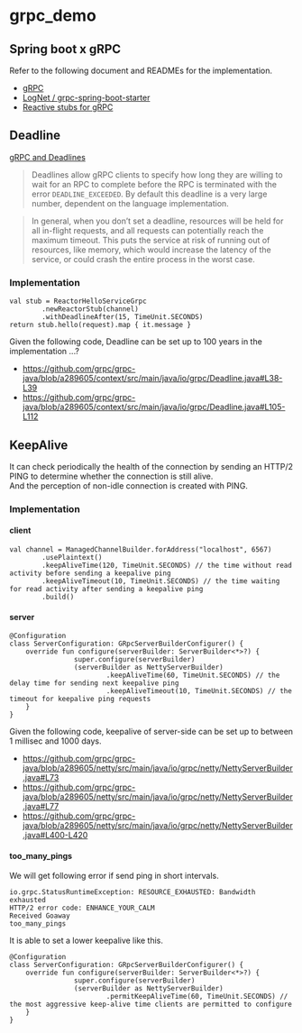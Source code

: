 # grpc_demo

## Spring boot x gRPC
Refer to the following document and READMEs for the implementation.
* [gRPC](https://www.grpc.io/)
* [LogNet / grpc-spring-boot-starter](https://github.com/LogNet/grpc-spring-boot-starter)
* [Reactive stubs for gRPC](https://github.com/salesforce/reactive-grpc)

## Deadline
[gRPC and Deadlines](https://grpc.io/blog/deadlines/)

> Deadlines allow gRPC clients to specify how long they are willing to wait for an RPC to complete before the RPC is terminated with the error `DEADLINE_EXCEEDED`. By default this deadline is a very large number, dependent on the language implementation.

> In general, when you don’t set a deadline, resources will be held for all in-flight requests, and all requests can potentially reach the maximum timeout. This puts the service at risk of running out of resources, like memory, which would increase the latency of the service, or could crash the entire process in the worst case.

### Implementation
```
val stub = ReactorHelloServiceGrpc
        .newReactorStub(channel)
        .withDeadlineAfter(15, TimeUnit.SECONDS)
return stub.hello(request).map { it.message }
```

Given the following code, Deadline can be set up to 100 years in the implementation ...?
* https://github.com/grpc/grpc-java/blob/a289605/context/src/main/java/io/grpc/Deadline.java#L38-L39
* https://github.com/grpc/grpc-java/blob/a289605/context/src/main/java/io/grpc/Deadline.java#L105-L112

## KeepAlive
It can check periodically the health of the connection by sending an HTTP/2 PING to determine whether the connection is still alive.<br>
And the perception of non-idle connection is created with PING.

### Implementation
#### client

```
val channel = ManagedChannelBuilder.forAddress("localhost", 6567)
        .usePlaintext()
        .keepAliveTime(120, TimeUnit.SECONDS) // the time without read activity before sending a keepalive ping
        .keepAliveTimeout(10, TimeUnit.SECONDS) // the time waiting for read activity after sending a keepalive ping
        .build()
```

#### server

```
@Configuration
class ServerConfiguration: GRpcServerBuilderConfigurer() {
    override fun configure(serverBuilder: ServerBuilder<*>?) {
                super.configure(serverBuilder)
                (serverBuilder as NettyServerBuilder)
                        .keepAliveTime(60, TimeUnit.SECONDS) // the delay time for sending next keepalive ping
                        .keepAliveTimeout(10, TimeUnit.SECONDS) // the timeout for keepalive ping requests
    }
}
```

Given the following code, keepalive of server-side can be set up to between 1 millisec and 1000 days.
* https://github.com/grpc/grpc-java/blob/a289605/netty/src/main/java/io/grpc/netty/NettyServerBuilder.java#L73
* https://github.com/grpc/grpc-java/blob/a289605/netty/src/main/java/io/grpc/netty/NettyServerBuilder.java#L77
* https://github.com/grpc/grpc-java/blob/a289605/netty/src/main/java/io/grpc/netty/NettyServerBuilder.java#L400-L420

####  too_many_pings
We will get following error if send ping in short intervals.

```
io.grpc.StatusRuntimeException: RESOURCE_EXHAUSTED: Bandwidth exhausted
HTTP/2 error code: ENHANCE_YOUR_CALM
Received Goaway
too_many_pings
```

It is able to set a lower keepalive like this.

```
@Configuration
class ServerConfiguration: GRpcServerBuilderConfigurer() {
    override fun configure(serverBuilder: ServerBuilder<*>?) {
                super.configure(serverBuilder)
                (serverBuilder as NettyServerBuilder)
                        .permitKeepAliveTime(60, TimeUnit.SECONDS) // the most aggressive keep-alive time clients are permitted to configure
    }
}
```
